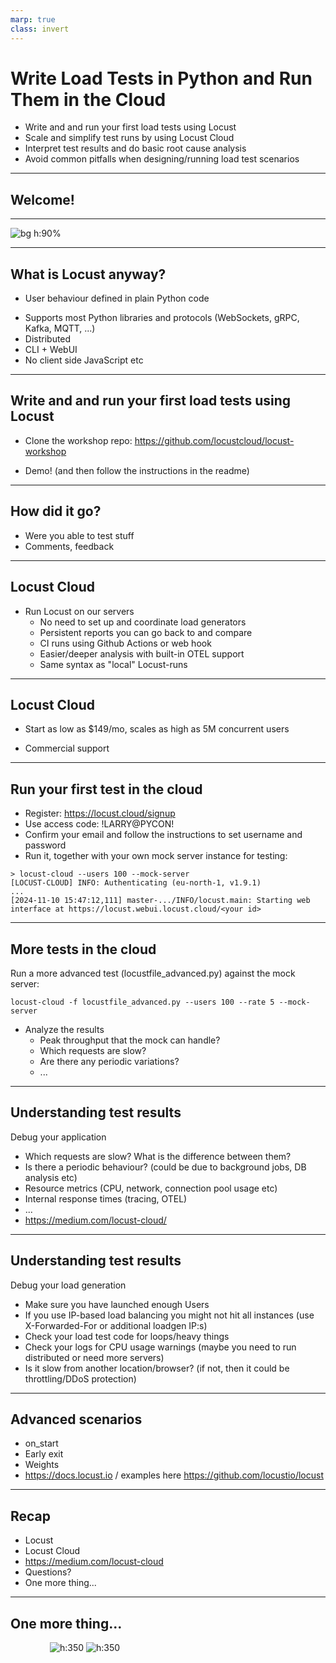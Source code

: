 ```yaml
---
marp: true
class: invert
---
```

<!--
animate: false
header: ''
-->
# Write Load Tests in Python and Run Them in the Cloud

- Write and and run your first load tests using Locust
- Scale and simplify test runs by using Locust Cloud
- Interpret test results and do basic root cause analysis
- Avoid common pitfalls when designing/running load test scenarios

---

## Welcome!

<!-- 
I hope you're all having a good conference!

Me: Maintainer of Locust & founder of Locust Technologies.
My colleagues will be in the room 
-->

---
<!--
header: ''
-->
<!-- 
How many have run a load tests before
How many have used locust?
FOSS, MIT License
Downloaded 50M times, 25k stars on GitHub
-->
![bg h:90%](locust_github_page.png)

---
<!--
header: '![](logo_header.png)'
-->
## What is Locust anyway?
<!--
complex flows like loops or conditional behaviour. 

generate test data on the fly or do any processing that would normally happen on your clients

Tests can be version controlled & diffed. Easier to collaborate

Reusing code between test cases is as simple as importing a module.
-->

- User behaviour defined in plain Python code
* Supports most Python libraries and protocols (WebSockets, gRPC, Kafka, MQTT, ...)
* Distributed
* CLI + WebUI
* No client side JavaScript etc

---

## Write and and run your first load tests using Locust

- Clone the workshop repo: https://github.com/locustcloud/locust-workshop
* Demo! (and then follow the instructions in the readme)
&nbsp;
&nbsp;
&nbsp;

---

## How did it go?

- Were you able to test stuff
- Comments, feedback
&nbsp;
&nbsp;
&nbsp;
---

## Locust Cloud

- Run Locust on our servers
  * No need to set up and coordinate load generators
  * Persistent reports you can go back to and compare
  * CI runs using Github Actions or web hook
  * Easier/deeper analysis with built-in OTEL support
  * Same syntax as "local" Locust-runs

---

## Locust Cloud

- Start as low as $149/mo, scales as high as 5M concurrent users
* Commercial support
&nbsp;
&nbsp;
&nbsp;

---

## Run your first test in the cloud

- Register: https://locust.cloud/signup
- Use access code: !LARRY@PYCON!
- Confirm your email and follow the instructions to set username and password
- Run it, together with your own mock server instance for testing:

```
> locust-cloud --users 100 --mock-server
[LOCUST-CLOUD] INFO: Authenticating (eu-north-1, v1.9.1)
...
[2024-11-10 15:47:12,111] master-.../INFO/locust.main: Starting web interface at https://locust.webui.locust.cloud/<your id>
```

---

## More tests in the cloud

Run a more advanced test (locustfile_advanced.py) against the mock server:

```
locust-cloud -f locustfile_advanced.py --users 100 --rate 5 --mock-server
```

* Analyze the results
  - Peak throughput that the mock can handle?
  - Which requests are slow?
  - Are there any periodic variations?
  - ...

---

## Understanding test results

Debug your application

* Which requests are slow? What is the difference between them?
* Is there a periodic behaviour? (could be due to background jobs, DB analysis etc)
* Resource metrics (CPU, network, connection pool usage etc)
* Internal response times (tracing, OTEL)
* ...
* https://medium.com/locust-cloud/

---

## Understanding test results

Debug your load generation

* Make sure you have launched enough Users
* If you use IP-based load balancing you might not hit all instances (use X-Forwarded-For or additional loadgen IP:s)
* Check your load test code for loops/heavy things
* Check your logs for CPU usage warnings (maybe you need to run distributed or need more servers)
* Is it slow from another location/browser? (if not, then it could be throttling/DDoS protection)

---

## Advanced scenarios

* on_start
* Early exit
* Weights
* https://docs.locust.io / examples here https://github.com/locustio/locust

---
<!--
* User behaviour defined in plain Python code
* Supports most Python libraries and protocols (WebSockets, gRPC, Kafka, MQTT, ...)

* Distributed load generation out of the box
* Persistent reports
* Deeper analysis (built-in OTEL)
* Automation (using GitHub Actions or plain POST)
* Support
* You can get started cheap and grow as you need it. Free tier is coming
-->
## Recap

* Locust
* Locust Cloud
* https://medium.com/locust-cloud
* Questions?
* One more thing...

---
<!-- excellent rubber duck -->
## One more thing...

&nbsp;&nbsp;&nbsp;&nbsp;&nbsp;&nbsp;&nbsp;&nbsp;&nbsp;&nbsp;&nbsp;&nbsp;&nbsp;&nbsp;&nbsp;&nbsp;![h:350](locust_plush_stock.png) ![h:350](locust_plush_on_screen.png)
